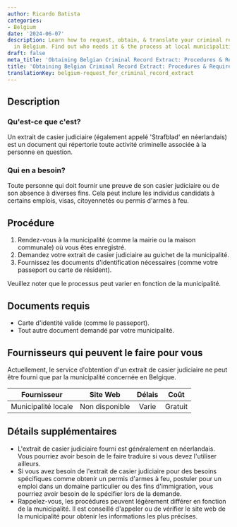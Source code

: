 ```yaml
---
author: Ricardo Batista
categories:
- Belgium
date: '2024-06-07'
description: Learn how to request, obtain, & translate your criminal record extract
  in Belgium. Find out who needs it & the process at local municipalities.
draft: false
meta_title: 'Obtaining Belgian Criminal Record Extract: Procedures & Requirements'
title: 'Obtaining Belgian Criminal Record Extract: Procedures & Requirements'
translationKey: belgium-request_for_criminal_record_extract
---
```



## Description
### Qu'est-ce que c'est?
Un extrait de casier judiciaire (également appelé 'Strafblad' en néerlandais) est un document qui répertorie toute activité criminelle associée à la personne en question.

### Qui en a besoin?
Toute personne qui doit fournir une preuve de son casier judiciaire ou de son absence à diverses fins. Cela peut inclure les individus candidats à certains emplois, visas, citoyennetés ou permis d'armes à feu.

## Procédure

1. Rendez-vous à la municipalité (comme la mairie ou la maison communale) où vous êtes enregistré.
2. Demandez votre extrait de casier judiciaire au guichet de la municipalité.
3. Fournissez les documents d'identification nécessaires (comme votre passeport ou carte de résident).

Veuillez noter que le processus peut varier en fonction de la municipalité.

## Documents requis

- Carte d'identité valide (comme le passeport).
- Tout autre document demandé par votre municipalité.

## Fournisseurs qui peuvent le faire pour vous

Actuellement, le service d'obtention d'un extrait de casier judiciaire ne peut être fourni que par la municipalité concernée en Belgique.

| Fournisseur     |     Site Web    |     Délais       |       Coût      |
| --------------- | --------------- |  :-------------: | :-------------: |
| Municipalité locale |  Non disponible |   Varie         |     Gratuit    |

## Détails supplémentaires

- L'extrait de casier judiciaire fourni est généralement en néerlandais. Vous pourriez avoir besoin de le faire traduire si vous devez l'utiliser ailleurs.
- Si vous avez besoin de l'extrait de casier judiciaire pour des besoins spécifiques comme obtenir un permis d'armes à feu, postuler pour un emploi dans un domaine particulier ou des fins d'immigration, vous pourriez avoir besoin de le spécifier lors de la demande.
- Rappelez-vous, les procédures peuvent légèrement différer en fonction de la municipalité. Il est conseillé d'appeler ou de vérifier le site web de la municipalité pour obtenir les informations les plus précises.
